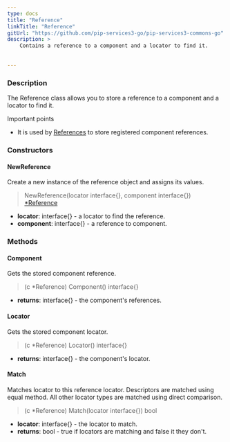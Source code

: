 ```yaml
---
type: docs
title: "Reference"
linkTitle: "Reference"
gitUrl: "https://github.com/pip-services3-go/pip-services3-commons-go"
description: >
    Contains a reference to a component and a locator to find it.
    
 
---
```


### Description

The Reference class allows you to store a reference to a component and a locator to find it.

Important points

- It is used by [References](../references) to store registered component references.

### Constructors

#### NewReference
Create a new instance of the reference object and assigns its values.

> NewReference(locator interface{}, component interface{}) [*Reference]()

- **locator**: interface{} - a locator to find the reference. 
- **component**: interface{} - a reference to component.

###  Methods

#### Component
Gets the stored component reference.    

> (c *Reference) Component() interface{}

- **returns**: interface{} - the component's references.


#### Locator
Gets the stored component locator. 

> (c *Reference) Locator() interface{}

- **returns**: interface{} - the component's locator.

#### Match
Matches locator to this reference locator.
Descriptors are matched using equal method.
All other locator types are matched using direct comparison.

> (c *Reference) Match(locator interface{}) bool

- **locator**: interface{} - the locator to match. 
- **returns**: bool - true if locators are matching and false it they don't.


